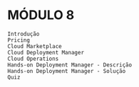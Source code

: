 # MÓDULO 8

    Introdução
    Pricing
    Cloud Marketplace
    Cloud Deployment Manager
    Cloud Operations
    Hands-on Deployment Manager - Descrição
    Hands-on Deployment Manager - Solução
    Quiz

